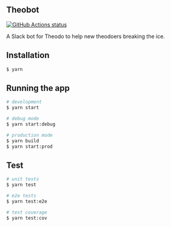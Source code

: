 ## Theobot

[![GitHub Actions status](https://github.com/lmichelin/theobot/actions/workflows/main.yml/badge.svg)](https://github.com/lmichelin/theobot/actions)

A Slack bot for Theodo to help new theodoers breaking the ice.

## Installation

```bash
$ yarn
```

## Running the app

```bash
# development
$ yarn start

# debug mode
$ yarn start:debug

# production mode
$ yarn build
$ yarn start:prod
```

## Test

```bash
# unit tests
$ yarn test

# e2e tests
$ yarn test:e2e

# test coverage
$ yarn test:cov
```
